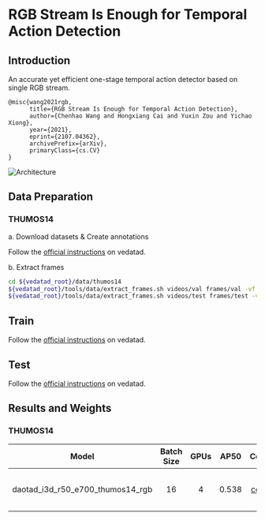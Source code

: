 # RGB Stream Is Enough for Temporal Action Detection
## Introduction
An accurate yet efficient one-stage temporal action detector based on single RGB stream.
```
@misc{wang2021rgb,
      title={RGB Stream Is Enough for Temporal Action Detection}, 
      author={Chenhao Wang and Hongxiang Cai and Yuxin Zou and Yichao Xiong},
      year={2021},
      eprint={2107.04362},
      archivePrefix={arXiv},
      primaryClass={cs.CV}
}
```

![Architecture](https://github.com/Media-Smart/vedatad/blob/main/configs/trainval/daotad/img/Architecture.png)

## Data Preparation

### THUMOS14

a. Download datasets & Create annotations

Follow the [official instructions](https://github.com/Media-Smart/vedatad/tree/main/tools/data/thumos14) on vedatad.

b. Extract frames

```bash
cd ${vedatad_root}/data/thumos14
${vedatad_root}/tools/data/extract_frames.sh videos/val frames/val -vf fps=25 -s 128x128 %05d.png
${vedatad_root}/tools/data/extract_frames.sh videos/test frames/test -vf fps=25 -s 128x128 %05d.png
```

## Train

Follow the [official instructions](https://github.com/Media-Smart/vedatad#train) on vedatad.

## Test

Follow the [official instructions](https://github.com/Media-Smart/vedatad#test) on vedatad.

## Results and Weights
### THUMOS14
|  Model |  Batch Size | GPUs | AP50 | Config | Download |
|:------:|:-----------------------:|:----:|:----:|:------:|:--------:|
| daotad_i3d_r50_e700_thumos14_rgb | 16 | 4 | 0.538 | [config](https://github.com/Media-Smart/vedatad/blob/main/configs/trainval/daotad/daotad_i3d_r50_e700_thumos14_rgb.py) | model weights on [Google Drive](https://drive.google.com/drive/folders/151ueiYJrkL4YtnUktVDQoJ4tir9WdvKB) |
